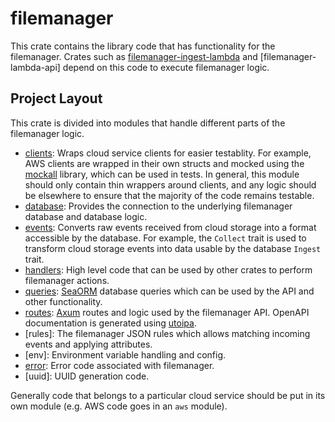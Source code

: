 # filemanager

This crate contains the library code that has functionality for the filemanager. Crates such as [filemanager-ingest-lambda]
and [filemanager-lambda-api] depend on this code to execute filemanager logic.

[filemanager-http-lambda]: ../filemanager-lambda-api
[filemanager-ingest-lambda]: ../filemanager-ingest-lambda

## Project Layout

This crate is divided into modules that handle different parts of the filemanager logic.

* [clients]: Wraps cloud service clients for easier testablity. For example, AWS clients are wrapped
in their own structs and mocked using the [mockall] library, which can be used in tests. In general, this module should only
contain thin wrappers around clients, and any logic should be elsewhere to ensure that the majority of the code remains testable.
* [database]: Provides the connection to the underlying filemanager database and database logic.
* [events]: Converts raw events received from cloud storage into a format accessible by the database. For example, the 
`Collect` trait is used to transform cloud storage events into data usable by the database `Ingest` trait.
* [handlers]: High level code that can be used by other crates to perform filemanager actions.
* [queries]: [SeaORM][sea-orm] database queries which can be used by the API and other functionality.
* [routes]: [Axum][axum] routes and logic used by the filemanager API. OpenAPI documentation is generated using [utoipa].
* [rules]: The filemanager JSON rules which allows matching incoming events and applying attributes.
* [env]: Environment variable handling and config.
* [error]: Error code associated with filemanager.
* [uuid]: UUID generation code.

Generally code that belongs to a particular cloud service should be put in its own module (e.g. AWS code goes in an `aws` module).

[clients]: src/clients
[database]: src/database
[events]: src/events
[handlers]: src/handlers
[queries]: src/queries
[routes]: src/routes
[routes]: src/rules
[error]: src/error.rs
[error]: src/uuid.rs
[mockall]: https://github.com/asomers/mockall
[axum]: https://github.com/tokio-rs/axum
[sea-orm]: https://www.sea-ql.org/SeaORM/
[s3-events]: https://docs.aws.amazon.com/AmazonS3/latest/userguide/EventNotifications.html
[utoipa]: https://github.com/juhaku/utoipa
